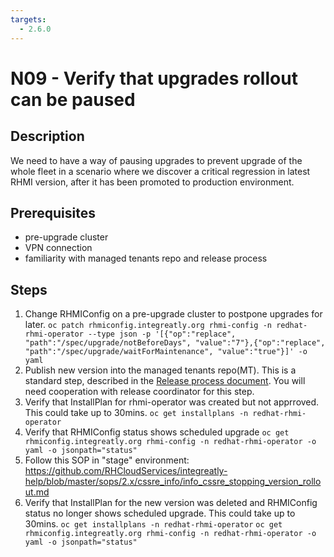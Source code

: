 ```yaml
---
targets:
  - 2.6.0
---
```


# N09 - Verify that upgrades rollout can be paused

## Description

We need to have a way of pausing upgrades to prevent upgrade of the whole fleet in a scenario where we discover a critical regression in latest RHMI version, after it has been promoted to production environment.

## Prerequisites

- pre-upgrade cluster
- VPN connection
- familiarity with managed tenants repo and release process

## Steps

1. Change RHMIConfig on a pre-upgrade cluster to postpone upgrades for later.
   `oc patch rhmiconfig.integreatly.org rhmi-config -n redhat-rhmi-operator --type json -p '[{"op":"replace", "path":"/spec/upgrade/notBeforeDays", "value":"7"},{"op":"replace", "path":"/spec/upgrade/waitForMaintenance", "value":"true"}]' -o yaml`
2. Publish new version into the managed tenants repo(MT). This is a standard step, described in the [Release process document](https://github.com/integr8ly/integreatly-operator/blob/master/RELEASE.md). You will need cooperation with release coordinator for this step.
3. Verify that InstallPlan for rhmi-operator was created but not apprroved. This could take up to 30mins.
   `oc get installplans -n redhat-rhmi-operator`
4. Verify that RHMIConfig status shows scheduled upgrade
   `oc get rhmiconfig.integreatly.org rhmi-config -n redhat-rhmi-operator -o yaml -o jsonpath="status"`
5. Follow this SOP in "stage" environment: https://github.com/RHCloudServices/integreatly-help/blob/master/sops/2.x/cssre_info/info_cssre_stopping_version_rollout.md
6. Verify that InstallPlan for the new version was deleted and RHMIConfig status no longer shows scheduled upgrade. This could take up to 30mins.
   `oc get installplans -n redhat-rhmi-operator`
   `oc get rhmiconfig.integreatly.org rhmi-config -n redhat-rhmi-operator -o yaml -o jsonpath="status"`
